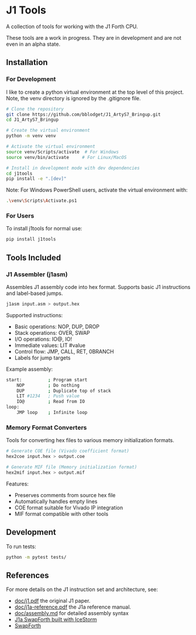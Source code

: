 # J1 Tools

A collection of tools for working with the J1 Forth CPU.

These tools are a work in progress.  They are in development and
are not even in an alpha state.

## Installation

### For Development
I like to create a python virtual environment at the top
level of this project. Note, the venv directory is ignored
by the .gitignore file.

```bash
# Clone the repository
git clone https://github.com/bblodget/J1_ArtyS7_Bringup.git
cd J1_ArtyS7_Bringup

# Create the virtual environment
python -m venv venv

# Activate the virtual environment
source venv/Scripts/activate  # For Windows
source venv/bin/activate     # For Linux/MacOS

# Install in development mode with dev dependencies
cd j1tools
pip install -e ".[dev]"
```

Note: For Windows PowerShell users, activate the virtual environment with:
```bash
.\venv\Scripts\Activate.ps1
```

### For Users
To install j1tools for normal use:
```bash
pip install j1tools
```

## Tools Included

### J1 Assembler (j1asm)
Assembles J1 assembly code into hex format. Supports basic J1 instructions and label-based jumps.

```bash
j1asm input.asm > output.hex
```

Supported instructions:
- Basic operations: NOP, DUP, DROP
- Stack operations: OVER, SWAP
- I/O operations: IO@, IO!
- Immediate values: LIT #value
- Control flow: JMP, CALL, RET, 0BRANCH
- Labels for jump targets

Example assembly:
```bash
start:          ; Program start
    NOP         ; Do nothing
    DUP         ; Duplicate top of stack
    LIT #1234   ; Push value
    IO@         ; Read from IO
loop:
    JMP loop    ; Infinite loop
```

### Memory Format Converters
Tools for converting hex files to various memory initialization formats.

```bash
# Generate COE file (Vivado coefficient format)
hex2coe input.hex > output.coe

# Generate MIF file (Memory initialization format)
hex2mif input.hex > output.mif
```

Features:
- Preserves comments from source hex file
- Automatically handles empty lines
- COE format suitable for Vivado IP integration
- MIF format compatible with other tools

## Development

To run tests:

```bash
python -m pytest tests/
```

## References

For more details on the J1 instruction set and architecture, see:
- [doc/j1.pdf](../doc/j1.pdf) the original J1 paper.
- [doc/j1a-reference.pdf](../doc/j1a-reference.pdf) the J1a reference manual.
- [doc/assembly.md](../doc/assembly.md) for detailed assembly syntax
- [J1a SwapForth built with IceStorm](https://excamera.com/sphinx/article-j1a-swapforth.html)
- [SwapForth](https://github.com/jamesbowman/swapforth)

